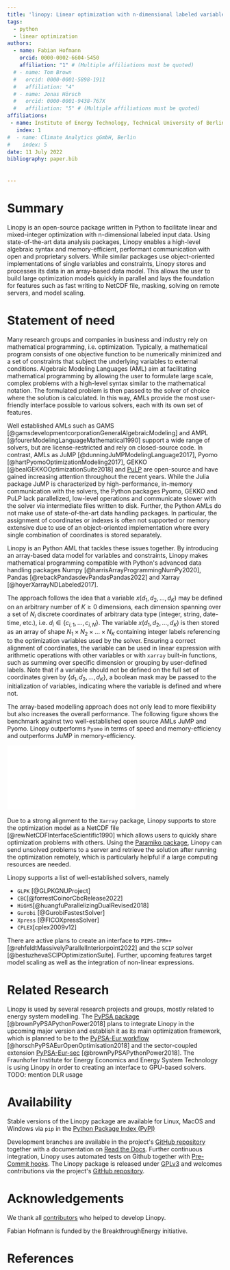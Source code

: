 ```yaml
---
title: 'linopy: Linear optimization with n-dimensional labeled variables'
tags:
  - python
  - linear optimization
authors:
  - name: Fabian Hofmann
    orcid: 0000-0002-6604-5450
    affiliation: "1" # (Multiple affiliations must be quoted)
  # - name: Tom Brown
  #   orcid: 0000-0001-5898-1911
  #   affiliation: "4"
  # - name: Jonas Hörsch
  #   orcid: 0000-0001-9438-767X
  #   affiliation: "5" # (Multiple affiliations must be quoted)
affiliations:
 - name: Institute of Energy Technology, Technical University of Berlin
   index: 1
#  - name: Climate Analytics gGmbH, Berlin
#    index: 5
date: 11 July 2022
bibliography: paper.bib


---
```


# Summary

Linopy is an open-source package written in Python to facilitate linear and mixed-integer optimization with n-dimensional labeled input data. Using state-of-the-art data analysis packages, Linopy enables a high-level algebraic syntax and memory-efficient, performant communication with open and proprietary solvers. While similar packages use object-oriented implementations of single variables and constraints, Linopy stores and processes its data in an array-based data model. This allows the user to build large optimization models quickly in parallel and lays the foundation for features such as fast writing to NetCDF file, masking, solving on remote servers, and model scaling.

# Statement of need

Many research groups and companies in business and industry rely on mathematical programming, i.e. optimization. Typically, a mathematical program consists of one objective function to be numerically minimized and a set of constraints that subject the underlying variables to external conditions. Algebraic Modeling Languages (AML) aim at facilitating mathematical programming by allowing the user to formulate large scale, complex problems with a high-level syntax similar to the mathematical notation. The formulated problem is then passed to the solver of choice where the solution is calculated. In this way, AMLs provide the most user-friendly interface possible to various solvers, each with its own set of features.

Well established AMLs such as GAMS [@gamsdevelopmentcorporationGeneralAlgebraicModeling] and AMPL [@fourerModelingLanguageMathematical1990] support a wide range of solvers, but are license-restricted and rely on closed-source code. In contrast, AMLs as JuMP [@dunningJuMPModelingLanguage2017], Pyomo [@hartPyomoOptimizationModeling2017], GEKKO [@bealGEKKOOptimizationSuite2018] and [PuLP](https://github.com/coin-or/pulp) are open-source and have gained increasing attention throughout the recent years. While the Julia package JuMP is characterized by high-performance, in-memory communication with the solvers, the Python packages Pyomo, GEKKO and PuLP lack parallelized, low-level operations and communicate slower with the solver via intermediate files written to disk. Further, the Python AMLs do not make use of state-of-the-art data handling packages. In particular, the assignment of coordinates or indexes is often not supported or memory extensive due to use of an object-oriented implementation where every single combination of coordinates is stored separately.

Linopy is an Python AML that tackles these issues together. By introducing an array-based data model for variables and constraints, Linopy makes mathematical programming compatible with Python's advanced data handling packages Numpy [@harrisArrayProgrammingNumPy2020], Pandas [@rebackPandasdevPandasPandas2022] and Xarray [@hoyerXarrayNDLabeled2017].

The approach follows the idea that a variable $x(d_1, d_2, ..., d_K)$ may be defined on an arbitrary number of $K\ge 0$ dimensions, each dimension spanning over a set of $N_i$ discrete coordinates of arbitrary data type (integer, string, date-time, etc.), i.e. $d_i \in \{c_{i,1},...,c_{i,N}\}$. The variable $x(d_1, d_2, ..., d_K)$ is then stored as an array of shape $N_1 \times N_2 \times ... \times N_K$ containing integer labels referencing to the optimization variables used by the solver. Ensuring a correct alignment of coordinates, the variable can be used in linear expression with arithmetic operations with other variables or with `xarray` built-in functions, such as summing over specific dimension or grouping by user-defined labels. Note that if a variable should not be defined on the full set of coordinates given by $\{d_1, d_2, ..., d_K\}$, a boolean mask may be passed to the initialization of variables, indicating where the variable is defined and where not.

The array-based modelling approach does not only lead to more flexibility but also increases the overall performance. The following figure shows the benchmark against two well-established open source AMLs JuMP and Pyomo. Linopy outperforms `Pyomo` in terms of speed and memory-efficiency and outperforms JuMP in memory-efficiency.

![Benchmark of Linopy against JuMP and Pyomo. The figure show the net overhead that the AMLs used for the communication to the solver. \label{fig:benchmark}](figures/benchmark-overhead.pdf)

Due to a strong alignment to the `Xarray` package, Linopy supports to store the optimization model as a NetCDF file [@rewNetCDFInterfaceScientific1990] which allows users to quickly share optimization problems with others. Using the [Paramiko package](https://paramiko.org), Linopy can send unsolved problems to a server and retrieve the solution after running the optimization remotely, which is particularly helpful if a large computing resources are needed.

Linopy supports a list of well-established solvers, namely

* `GLPK` [@GLPKGNUProject]
* `CBC`[@forrestCoinorCbcRelease2022]
* `HiGHS`[@huangfuParallelizingDualRevised2018]
* `Gurobi` [@GurobiFastestSolver]
* `Xpress` [@FICOXpressSolver]
* `CPLEX`[cplex2009v12]

There are active plans to create an interface to `PIPS-IPM++` [@rehfeldtMassivelyParallelInteriorpoint2022] and the `SCIP` solver [@bestuzhevaSCIPOptimizationSuite]. Further, upcoming features target model scaling as well as the integration of non-linear expressions.

<!-- The core data classes `Variable`, `LinearExpression` and `Constraint`  are subclasses of `xarray`'s `DataArray` and `Dataset` class. These contain n-dimensional arrays with unique labels referencing the optimization variables and coefficients. Hence, variables and constraints  are defined together with a set of dimensions and their corresponding coordinates.
For example, creating a variable $x(d_1, d_2)$ defined on $d_1 \in \{1,...,N\}$ and $d_2 \in \{1,...,M\}$, would only require passing $d_1$ and $d_2$ to the variable initialization, with optional lower and upper bounds $l_x(d_1,d_2)$ and $u_x(d_1,d_2)$ being defined on (a subset of) $\{d_1, d_2\}$. The returned object is an $N \times M$ array of integer labels referencing to the optimization variables used by the solver.
... -->

# Related Research

Linopy is used by several research projects and groups, mostly related to energy system modelling. The [PyPSA package](https://github.com/PyPSA/pypsa) [@brownPyPSAPythonPower2018] plans to integrate Linopy in the upcoming major version and establish it as its main optimization framework, which is planned to be to the [PyPSA-Eur workflow](https://github.com/PyPSA/pypsa-eur) [@horschPyPSAEurOpenOptimisation2018] and the sector-coupled extension [PyPSA-Eur-sec](https://github.com/PyPSA/pypsa-eur-sec) [@brownPyPSAPythonPower2018]. The Fraunhofer Institute for Energy Economics and Energy System Technology is using Linopy in order to creating an interface to GPU-based solvers. TODO: mention DLR usage

# Availability

Stable versions of the Linopy package are available for Linux, MacOS and Windows via
`pip` in the [Python Package Index (PyPI)](https://pypi.org/project/linopy/)
<!-- and for `conda` on [conda-forge](https://anaconda.org/conda-forge/linopy) [@AnacondaSoftwareDistribution2020]. -->
Development branches are available in the project's [GitHub repository](https://github.com/PyPSA/linopy) together with a documentation on [Read the Docs](https://linopy.readthedocs.io/en/master/).
Further continuous integration, Linopy uses automated tests on Github together with [Pre-Commit hooks](https://pre-commit.com/). The Linopy package is released under [GPLv3](https://github.com/PyPSA/linopy/blob/master/LICENSES/GPL-3.0-or-later.txt) and welcomes contributions via the project's [GitHub repository](https://github.com/PyPSA/linopy).

# Acknowledgements

We thank all [contributors](https://github.com/PyPSA/linopy/graphs/contributors) who helped to develop Linopy.

Fabian Hofmann is funded by the BreakthroughEnergy initiative.

# References
